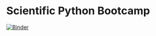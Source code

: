 # Scientific Python Bootcamp 

[![Binder](https://mybinder.org/badge_logo.svg)](https://mybinder.org/v2/gh/Hekstra-Lab/scientific-python-bootcamp/2021-Spring?urlpath=lab)